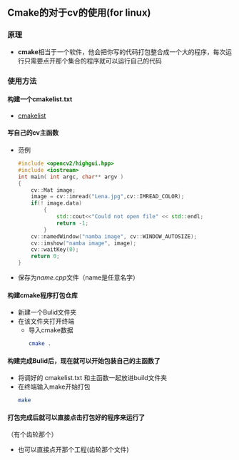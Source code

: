 ## Cmake的对于cv的使用(for linux)
### 原理
- **cmake**相当于一个软件，他会把你写的代码打包整合成一个大的程序，每次运行只需要点开那个集合的程序就可以运行自己的代码
### 使用方法
#### 构建一个cmakelist.txt
- [cmakelist](src/CMakeLists.txt)
#### 写自己的cv主函数

- 范例
    ```c++
    #include <opencv2/highgui.hpp>
    #include <iostream>
    int main( int argc, char** argv )
    {
        cv::Mat image;
        image = cv::imread("Lena.jpg",cv::IMREAD_COLOR);
        if(! image.data)
            {
                std::cout<<"Could not open file" << std::endl;
                return -1;
            }
        cv::namedWindow("namba image", cv::WINDOW_AUTOSIZE);
        cv::imshow("namba image", image);
        cv::waitKey(0);
        return 0;
    }
  ```
- 保存为*name.cpp*文件（name是任意名字）

#### 构建cmake程序打包仓库

- 新建一个Bulid文件夹
- 在该文件夹打开终端
    - 导入cmake数据
        ```bash
        cmake .
        ```

#### 构建完成Bulid后，现在就可以开始包装自己的主函数了
- 将调好的  cmakelist.txt  和主函数一起放进build文件夹
- 在终端输入make开始打包
    ```bash
    make
    ```
#### 打包完成后就可以直接点击打包好的程序来运行了
（有个齿轮那个）
- 也可以直接点开那个工程(齿轮那个文件)
